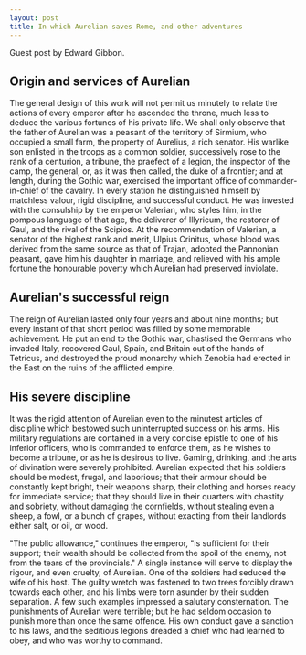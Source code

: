 ```yaml
---
layout: post 
title: In which Aurelian saves Rome, and other adventures
---
```


Guest post by Edward Gibbon.

Origin and services of Aurelian
-------------------------------

The general design of this work will not permit us minutely to relate the actions of every emperor after he ascended the throne, much less to deduce the various fortunes of his private life. We shall only observe that the father of Aurelian was a peasant of the territory of Sirmium, who occupied a small farm, the property of Aurelius, a rich senator. His warlike son enlisted in the troops as a common soldier, successively rose to the rank of a centurion, a tribune, the praefect of a legion, the inspector of the camp, the general, or, as it was then called, the duke of a frontier; and at length, during the Gothic war, exercised the important office of commander-in-chief of the cavalry. In every station he distinguished himself by matchless valour,  rigid discipline, and successful conduct. He was invested with the consulship by the emperor Valerian, who styles him, in the pompous language of that age, the deliverer of Illyricum, the restorer of Gaul, and the rival of the Scipios. At the recommendation of Valerian, a senator of the highest rank and merit, Ulpius Crinitus, whose blood was derived from the same source as that of Trajan, adopted the Pannonian peasant, gave him his daughter in marriage, and relieved with his ample fortune the honourable poverty which Aurelian had preserved inviolate. 

Aurelian's successful reign
---------------------------

The reign of Aurelian lasted only four years and about nine months; but every instant of that short period was filled by some memorable achievement. He put an end to the Gothic war, chastised the Germans who invaded Italy, recovered Gaul, Spain, and Britain out of the hands of Tetricus, and destroyed the proud monarchy which Zenobia had erected in the East on the ruins of the afflicted empire.

His severe discipline
---------------------

It was the rigid attention of Aurelian even to the minutest articles of discipline which bestowed such uninterrupted success on his arms. His military regulations are contained in a very concise epistle to one of his inferior officers, who is commanded to enforce them, as he wishes to become a tribune, or as he is desirous to live. Gaming, drinking, and the arts of divination were severely prohibited. Aurelian expected that his soldiers should be modest, frugal, and laborious; that their armour should be constantly kept bright, their weapons sharp, their clothing and horses ready for immediate service; that they should live in their quarters with chastity and sobriety, without damaging the cornfields, without stealing even a sheep, a fowl, or a bunch of grapes, without exacting from their landlords either salt, or oil, or wood.

"The public allowance," continues the emperor, "is sufficient for their support; their wealth should be collected from the spoil of the enemy, not from the tears of the provincials." 
A single instance will serve to display the rigour, and even cruelty, of Aurelian. One of the soldiers had seduced the wife of his host. The guilty wretch was fastened to two trees forcibly drawn towards each other, and his limbs were torn asunder by their sudden separation. A few such examples impressed a salutary consternation. The punishments of Aurelian were terrible; but he had seldom occasion to punish more than once the same offence. His own conduct gave a sanction to his laws, and the seditious legions dreaded a chief who had learned to obey, and who was worthy to command.
